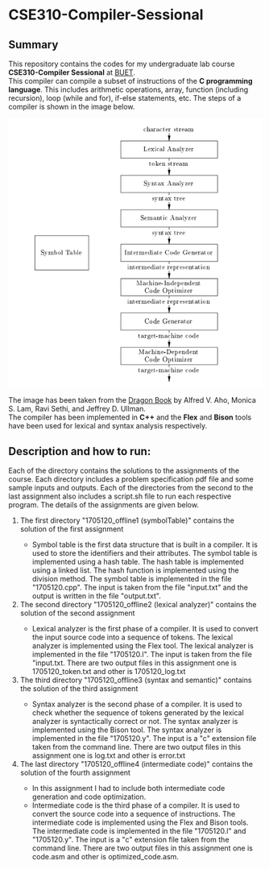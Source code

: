 # CSE310-Compiler-Sessional

## Summary
This repository contains the codes for my undergraduate lab course <b>CSE310-Compiler Sessional</b> at <a href="https://www.buet.ac.bd/web/">BUET</a>.
<br>
This compiler can compile a subset of instructions of the <b>C programming language</b>. This includes arithmetic operations, array, function (including recursion), loop (while and for), if-else statements, etc.
The steps of a compiler is shown in the image below.

<img src="dragonBookCompiler.png" alt="Steps in Complier">

The image has been taken from the <a href="https://www.amazon.com/Compilers-Principles-Techniques-Tools-2nd/dp/0321486811">Dragon Book</a> by Alfred V. Aho, Monica S. Lam, Ravi Sethi, and Jeffrey D. Ullman.
<br>
The compiler has been implemented in <b>C++</b> and the <b>Flex</b> and <b>Bison</b> tools have been used for lexical and syntax analysis respectively.

## Description and how to run:
Each of the directory contains the solutions to the assignments of the course. Each directory includes a problem specification pdf file and some sample inputs and outputs. Each of the directories from the second to the last assignment also includes a script.sh file to run each respective program. The details of the assignments are given below.
<br>
<ol>
<li>The first directory "1705120_offline1 (symbolTable)" contains the solution of the first assignment</li>
    <ul>
        <li> Symbol table is the first data structure that is built in a compiler. It is used to store the identifiers and their attributes. The symbol table is implemented using a hash table. The hash table is implemented using a linked list. The hash function is implemented using the division method. The symbol table is implemented in the file "1705120.cpp". The input is taken from the file "input.txt" and the output is written in the file "output.txt".</li>
    </ul>
<li>The second directory "1705120_offline2 (lexical analyzer)" contains the solution of the second assignment</li>
    <ul>
        <li> Lexical analyzer is the first phase of a compiler. It is used to convert the input source code into a sequence of tokens. The lexical analyzer is implemented using the Flex tool. The lexical analyzer is implemented in the file "1705120.l". The input is taken from the file "input.txt. There are two output files in this assignment one is 1705120_token.txt and other is 1705120_log.txt</li>
    </ul>
<li>The third directory "1705120_offline3 (syntax and semantic)" contains the solution of the third assignment</li>
    <ul>
        <li> Syntax analyzer is the second phase of a compiler. It is used to check whether the sequence of tokens generated by the lexical analyzer is syntactically correct or not. The syntax analyzer is implemented using the Bison tool. The syntax analyzer is implemented in the file "1705120.y". The input is a "c" extension file taken from the command line. There are two output files in this assignment one is log.txt and other is error.txt</li>
    </ul>
<li>The last directory "1705120_offline4 (intermediate code)" contains the solution of the fourth assignment</li>
    <ul>
        <li> In this assignment I had to include both intermediate code generation and code optimization.</li>
        <li> Intermediate code is the third phase of a compiler. It is used to convert the source code into a sequence of instructions. The intermediate code is implemented using the Flex and Bison tools. The intermediate code is implemented in the file "1705120.l" and "1705120.y". The input is a "c" extension file taken from the command line. There are two output files in this assignment one is code.asm and other is optimized_code.asm.</li>
    </ul>
</ol>
